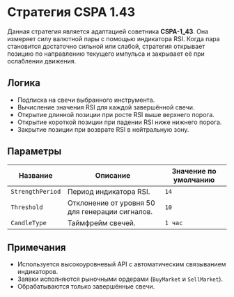 # Стратегия CSPA 1.43

Данная стратегия является адаптацией советника **CSPA-1_43**. Она измеряет силу валютной пары с помощью индикатора RSI. Когда пара становится достаточно сильной или слабой, стратегия открывает позицию по направлению текущего импульса и закрывает её при ослаблении движения.

## Логика

- Подписка на свечи выбранного инструмента.
- Вычисление значения RSI для каждой завершённой свечи.
- Открытие длинной позиции при росте RSI выше верхнего порога.
- Открытие короткой позиции при падении RSI ниже нижнего порога.
- Закрытие позиции при возврате RSI в нейтральную зону.

## Параметры

| Название | Описание | Значение по умолчанию |
|----------|----------|-----------------------|
| `StrengthPeriod` | Период индикатора RSI. | `14` |
| `Threshold` | Отклонение от уровня 50 для генерации сигналов. | `10` |
| `CandleType` | Таймфрейм свечей. | `1 час` |

## Примечания

- Используется высокоуровневый API с автоматическим связыванием индикаторов.
- Заявки исполняются рыночными ордерами (`BuyMarket` и `SellMarket`).
- Обрабатываются только завершённые свечи.

